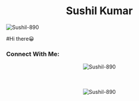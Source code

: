 <h1 align="center"> Sushil Kumar </h1>
<p align="left"> <img src="https://komarev.com/ghpvc/?username=Sushil-890&label=Profile%20views&color=0e75b6&style=flat" alt="Sushil-890" /> </p>
#Hi there&#x1F600
<h3 align="left">Connect With Me:</h3>
<p align="center">
<img src="https://github-readme-stats.vercel.app/api/top-langs?username=Sushil-890&show_icons=true&locale=en&layout=compact" alt="Sushil-890" /><br><br>
<br><br>
<img src="https://github-readme-streak-stats.herokuapp.com/?user=Sushil-890&" alt="Sushil-890" /></p>
